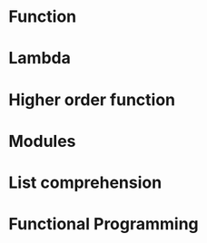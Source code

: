 # Function
# Lambda 
# Higher order function
# Modules
# List comprehension
# Functional Programming
